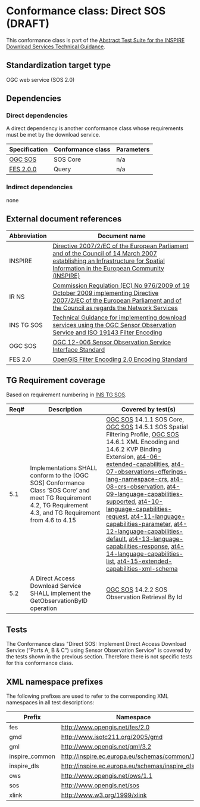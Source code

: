 # Conformance class: Direct SOS (DRAFT)

This conformance class is part of the [Abstract Test Suite for the INSPIRE Download Services Technical Guidance](http://inspire.ec.europa.eu/id/ats/download-service/3.1).

## Standardization target type

OGC web service (SOS 2.0)

## Dependencies

### Direct dependencies

A direct dependency is another conformance class whose requirements must be met by the download service.

| Specification | Conformance class | Parameters | 
| ------------- | ----------------- | ---------- |
| [OGC SOS](#ref_OGC_SOS) | SOS Core | n/a |
| [FES 2.0.0](#ref_FES) | Query | n/a |

### Indirect dependencies

none
 
## External document references

| Abbreviation | Document name                       |
| ------------ | ----------------------------------- |
| INSPIRE <a name="ref_INSPIRE"></a> | [Directive 2007/2/EC of the European Parliament and of the Council of 14 March 2007 establishing an Infrastructure for Spatial Information in the European Community (INSPIRE)](http://eur-lex.europa.eu/legal-content/EN/TXT/PDF/?uri=CELEX:32007L0002&from=EN)
| IR NS <a name="ref_IR_NS"></a>   | [Commission Regulation (EC) No 976/2009 of 19 October 2009 implementing Directive 2007/2/EC of the European Parliament and of the Council as regards the Network Services](http://eur-lex.europa.eu/legal-content/EN/TXT/PDF/?uri=CELEX:32009R0976&from=EN)
| INS TG SOS <a name="ref_INS_TG_SOS"></a>   | [Technical Guidance for implementing download services using the OGC Sensor Observation Service and ISO 19143 Filter Encoding](http://inspire.ec.europa.eu/id/document/tg/download-sos/1.0) 
| OGC SOS <a name="ref_OGC_SOS"></a> | [OGC 12-006 Sensor Observation Service Interface Standard](https://portal.opengeospatial.org/files/?artifact_id=47599)
| FES 2.0 <a name="ref_FES"></a> | [OpenGIS Filter Encoding 2.0 Encoding Standard](http://portal.opengeospatial.org/files/?artifact_id=39968)

## TG Requirement coverage

Based on requirement numbering in [INS TG SOS](#ref_INS_TG_SOS).

| Req#   | Description                          | Covered by test(s)                 |
| ------ | ------------------------------------ | ---------------------------------- |
| 5.1    | Implementations SHALL conform to the [OGC SOS] Conformance Class ‘SOS Core’ and meet TG Requirement 4.2, TG Requirement 4.3, and TG Requirement from 4.6 to 4.15 | [OGC SOS](#ref_OGC_SOS) 14.1.1 SOS Core, [OGC SOS](#ref_OGC_SOS) 14.5.1 SOS Spatial Filtering Profile, [OGC SOS](#ref_OGC_SOS) 14.6.1 XML Encoding and 14.6.2 KVP Binding Extension, [at4-06-extended-capabilities](../sos-pre-defined/at4-06-extended-capabilities.md), [at4-07-observations-offerings-lang-namespace-crs](../sos-pre-defined/at4-07-observations-offerings-lang-namespace-crs.md), [at4-08-crs-observation](../sos-pre-defined/at4-08-crs-observation.md), [at4-09-language-capabilities-supported](../sos-pre-defined/at4-09-language-capabilities-supported.md), [at4-10-language-capabilities-request](../sos-pre-defined/at4-10-language-capabilities-request.md), [at4-11-language-capabilities-parameter](../sos-pre-defined/at4-11-language-capabilities-parameter.md), [at4-12-language-capabilities-default](../sos-pre-defined/at4-12-language-capabilities-default.md), [at4-13-language-capabilities-response](../sos-pre-defined/at4-13-language-capabilities-response.md), [at4-14-language-capabilities-list](../sos-pre-defined/at4-14-language-capabilities-list.md), [at4-15-extended-capabilities-xml-schema](../sos-pre-defined/at4-15-extended-capabilities-xml-schema.md) |
| 5.2    | A Direct Access Download Service SHALL implement the GetObservationByID operation | [OGC SOS](#ref_OGC_SOS) 14.2.2 SOS Observation Retrieval By Id |

## Tests
The Conformance class "Direct SOS: Implement Direct Access Download Service (“Parts A, B & C”) using Sensor Observation Service" is covered by the tests shown in the previous section. Therefore there is not specific tests for this conformance class.

## XML namespace prefixes <a name="namespaces"></a>

The following prefixes are used to refer to the corresponding XML namespaces in all test descriptions:

Prefix         | Namespace
-------------- | -------------------------------------------------
fes            | http://www.opengis.net/fes/2.0
gmd            | http://www.isotc211.org/2005/gmd
gml            | http://www.opengis.net/gml/3.2
inspire\_common| http://inspire.ec.europa.eu/schemas/common/1.0
inspire\_dls   | http://inspire.ec.europa.eu/schemas/inspire_dls/1.0
ows            | http://www.opengis.net/ows/1.1
sos            | http://www.opengis.net/sos
xlink          | http://www.w3.org/1999/xlink

